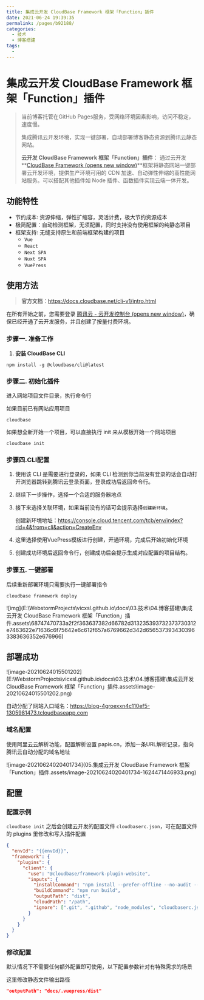 ```yaml
---
title: 集成云开发 CloudBase Framework 框架「Function」插件
date: 2021-06-24 19:39:35
permalink: /pages/b92188/
categories:
  - 技术
  - 博客搭建
tags:
  - 
---
```

# 集成云开发 CloudBase Framework 框架「Function」插件

> 当前博客托管在GitHub Pages服务，受网络环境因素影响，访问不稳定，速度慢。
>
> 集成腾讯云开发环境，实现一键部署，自动部署博客静态资源到腾讯云静态网站。
>
> **云开发 CloudBase Framework 框架「Function」插件**： 通过云开发 **[CloudBase Framework (opens new window)](https://github.com/Tencent/cloudbase-framework)**框架将静态网站一键部署云开发环境，提供生产环境可用的 CDN 加速、自动弹性伸缩的高性能网站服务。可以搭配其他插件如 Node 插件、函数插件实现云端一体开发。

## 功能特性

- 节约成本: 资源伸缩，弹性扩缩容，灵活计费，极大节约资源成本
- 极简配置：自动检测框架，无须配置，同时支持没有使用框架的纯静态项目
- 框架支持: 无缝支持原生和前端框架构建的项目
  - `Vue`
  - `React`
  - `Next SPA`
  - `Nuxt SPA`
  - `VuePress`

## 使用方法

> **官方文档**：https://docs.cloudbase.net/cli-v1/intro.html

在所有开始之前，您需要登录 [腾讯云 - 云开发控制台 (opens new window)](https://console.cloud.tencent.com/tcb/env/index?action=CreateEnv&from=cli)，确保已经开通了云开发服务，并且创建了按量付费环境。

### 步骤一. 准备工作

1. **安装 CloudBase CLI**

```shell
npm install -g @cloudbase/cli@latest
```

### 步骤二. 初始化插件

进入网站项目文件目录，执行命令行

如果目前已有网站应用项目

```shell
cloudbase
```

如果想全新开始一个项目，可以直接执行 init 来从模板开始一个网站项目

```shell
cloudbase init
```

### 步骤四.CLI配置

1. 使用该 CLI 是需要进行登录的，如果 CLI 检测到你当前没有登录的话会自动打开浏览器跳转到腾讯云登录页面，登录成功后返回命令行。

2. 继续下一步操作，选择一个合适的服务器地点

3. 接下来选择关联环境，如果当前没有的话可会提示选择`创建新环境`。

   创建新环境地址：https://console.cloud.tencent.com/tcb/env/index?rid=4&from=cli&action=CreateEnv

4. 这里选择使用VuePress模板进行创建，开通环境，完成后开始初始化环境

5. 创建成功环境后返回命令行，创建成功后会提示生成对应配置的项目结构。

### 步骤五. 一键部署

后续重新部署环境只需要执行一键部署指令

```shell
cloudbase framework deploy
```

![img](E:\WebstormProjects\vicxsl.github.io\docs\03.技术\04.博客搭建\集成云开发 CloudBase Framework 框架「Function」插件.assets\68747470733a2f2f363637382d66782d313235393732373730312e7463622e71636c6f75642e6c612f657a6769662d342d6565373934303963383636352e676966)

## 部署成功

![image-20210624015501202](E:\WebstormProjects\vicxsl.github.io\docs\03.技术\04.博客搭建\集成云开发 CloudBase Framework 框架「Function」插件.assets\image-20210624015501202.png)

自动分配了网站入口域名：https://blog-4groexxn4c110ef5-1305981473.tcloudbaseapp.com

### 域名配置

使用阿里云云解析功能，配置解析设置 papis.cn，添加一条URL解析记录，指向腾讯云自动分配的域名地址

![image-20210624020401734](05.集成云开发 CloudBase Framework 框架「Function」插件.assets/image-20210624020401734-1624471446933.png)

## 配置

### 配置示例

`cloudbase init` 之后会创建云开发的配置文件 `cloudbaserc.json`，可在配置文件的 plugins 里修改和写入插件配置

```json
{
  "envId": "{{envId}}",
  "framework": {
    "plugins": {
      "client": {
        "use": "@cloudbase/framework-plugin-website",
        "inputs": {
          "installCommand": "npm install --prefer-offline --no-audit --progress=false",
          "buildCommand": "npm run build",
          "outputPath": "dist",
          "cloudPath": "/path",
          "ignore": [".git", ".github", "node_modules", "cloudbaserc.js"]
        }
      }
    }
  }
}
```

### 修改配置

默认情况下不需要任何额外配置即可使用，以下配置参数针对有特殊需求的场景

这里修改静态文件输出路径

```json
"outputPath": "docs/.vuepress/dist"
```